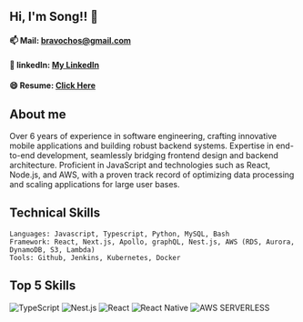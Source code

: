 ## Hi, I'm Song!! 👋

#### 📫 Mail: bravochos@gmail.com

#### 💼 linkedIn: [My LinkedIn](https://www.linkedin.com/in/seonghyun-song-cho-84251654/)

#### 😄 Resume: [Click Here](https://bravochos.github.io/resume)

## About me

Over 6 years of experience in software engineering, crafting innovative mobile applications and building robust backend systems. Expertise in end-to-end development, seamlessly bridging frontend design and backend architecture. Proficient in JavaScript and technologies such as React, Node.js, and AWS, with a proven track record of optimizing data processing and scaling applications for large user bases.

## Technical Skills
```
Languages: Javascript, Typescript, Python, MySQL, Bash
Framework: React, Next.js, Apollo, graphQL, Nest.js, AWS (RDS, Aurora, DynamoDB, S3, Lambda) 
Tools: Github, Jenkins, Kubernetes, Docker
```

## Top 5 Skills

<div>

  <img alt="TypeScript" src ="https://img.shields.io/badge/TypeScript-3178C6.svg?&style=for-the-badge&logo=TypeScript&logoColor=white"/>
  <img alt="Nest.js" src ="https://img.shields.io/badge/nest-%23E0234E.svg?style=for-the-badge&logo=nestjs&logoColor=white"/>
  <img alt="React" src ="https://img.shields.io/badge/React-61DAFB.svg?&style=for-the-badge&logo=React&logoColor=white"/>
  <img alt="React Native" src="https://img.shields.io/badge/React_Native-20232A?style=for-the-badge&logo=react&logoColor=61DAFB" />
  <img alt="AWS SERVERLESS" src="https://img.shields.io/badge/AWS SERVICES-%23FF9900.svg?style=for-the-badge&logo=amazon-aws&logoColor=white" />

</div>
